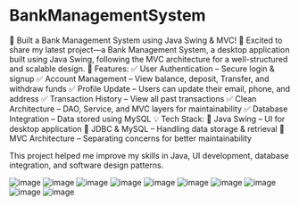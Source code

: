 # BankManagementSystem
🚀 Built a Bank Management System using Java Swing & MVC! 🏦
Excited to share my latest project—a Bank Management System, a desktop application built using Java Swing, following the MVC architecture for a well-structured and scalable design.
🔹 Features:
 ✅ User Authentication – Secure login & signup
 ✅ Account Management – View balance, deposit, Transfer, and withdraw funds
 ✅ Profile Update – Users can update their email, phone, and address
 ✅ Transaction History – View all past transactions
 ✅ Clean Architecture – DAO, Service, and MVC layers for maintainability
 ✅ Database Integration – Data stored using MySQL
💡 Tech Stack:
 🔸 Java Swing – UI for desktop application
 🔸 JDBC & MySQL – Handling data storage & retrieval
 🔸 MVC Architecture – Separating concerns for better maintainability

This project helped me improve my skills in Java, UI development, database integration, and software design patterns.

![image](https://github.com/user-attachments/assets/45d70197-5e33-4c95-bb91-13b557d96e30)
![image](https://github.com/user-attachments/assets/beb637a4-8aed-4004-938a-a8378c75e5c6)
![image](https://github.com/user-attachments/assets/a0d2164b-16a1-4bb0-96d9-ac6e71ac1a4b)
![image](https://github.com/user-attachments/assets/fd1bddd5-15d5-41f2-8b73-f4c9c48e6396)
![image](https://github.com/user-attachments/assets/283fdcfc-b526-4bff-a0b1-746ce41c36b7)
![image](https://github.com/user-attachments/assets/4725fec2-bfbf-4f4a-a4cf-e226e4dbb604)
![image](https://github.com/user-attachments/assets/2e0d7dd7-694b-4d2d-b0c2-0650778ef689)
![image](https://github.com/user-attachments/assets/7e0dadab-c3f6-4350-851a-3314433b32e7)
![image](https://github.com/user-attachments/assets/94a50bfe-721d-4ce6-860e-49070431de45)
![image](https://github.com/user-attachments/assets/282fd179-5207-48b7-8c6d-440b8df2c2ae)






